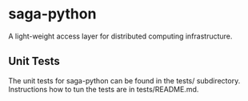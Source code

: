 saga-python
===========

A light-weight access layer for distributed computing infrastructure.


Unit Tests
----------

The unit tests for saga-python can be found in the tests/ subdirectory.
Instructions how to tun the tests are in tests/README.md.
 






